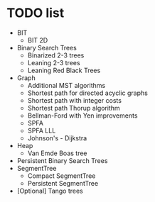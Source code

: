 # TODO list
* BIT
	* BIT 2D
* Binary Search Trees
	* Binarized 2-3 trees
	* Leaning 2-3 trees
	* Leaning Red Black Trees
* Graph
	* Additional MST algorithms
	* Shortest path for directed acyclic graphs
	* Shortest path with integer costs
	* Shortest path Thorup algorithm
	* Bellman-Ford with Yen improvements
	* SPFA
	* SPFA LLL
	* Johnson's - Dijkstra
* Heap
	* Van Emde Boas tree
* Persistent Binary Search Trees
* SegmentTree
	* Compact SegmentTree
	* Persistent SegmentTree
* [Optional] Tango trees
